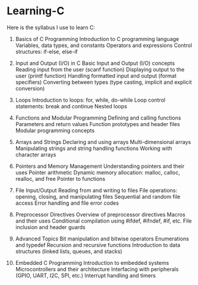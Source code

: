 # Learning-C

Here is the syllabus I use to learn C:

   1. Basics of C Programming
        Introduction to C programming language
        Variables, data types, and constants
        Operators and expressions
        Control structures: if-else, else-if

   2. Input and Output (I/O) in C
        Basic Input and Output (I/O) concepts
        Reading input from the user (scanf function)
        Displaying output to the user (printf function)
        Handling formatted input and output (format specifiers)
        Converting between types (type casting, implicit and explicit conversion)

   3. Loops
        Introduction to loops: for, while, do-while
        Loop control statements: break and continue
        Nested loops

   4. Functions and Modular Programming
        Defining and calling functions
        Parameters and return values
        Function prototypes and header files
        Modular programming concepts

   5. Arrays and Strings
        Declaring and using arrays
        Multi-dimensional arrays
        Manipulating strings and string handling functions
        Working with character arrays

   6. Pointers and Memory Management
        Understanding pointers and their uses
        Pointer arithmetic
        Dynamic memory allocation: malloc, calloc, realloc, and free
        Pointer to functions

   7. File Input/Output
        Reading from and writing to files
        File operations: opening, closing, and manipulating files
        Sequential and random file access
        Error handling and file error codes

   8. Preprocessor Directives
        Overview of preprocessor directives
        Macros and their uses
        Conditional compilation using #ifdef, #ifndef, #if, etc.
        File inclusion and header guards

   9. Advanced Topics
        Bit manipulation and bitwise operators
        Enumerations and typedef
        Recursion and recursive functions
        Introduction to data structures (linked lists, queues, and stacks)

   10. Embedded C Programming
        Introduction to embedded systems
        Microcontrollers and their architecture
        Interfacing with peripherals (GPIO, UART, I2C, SPI, etc.)
        Interrupt handling and timers
